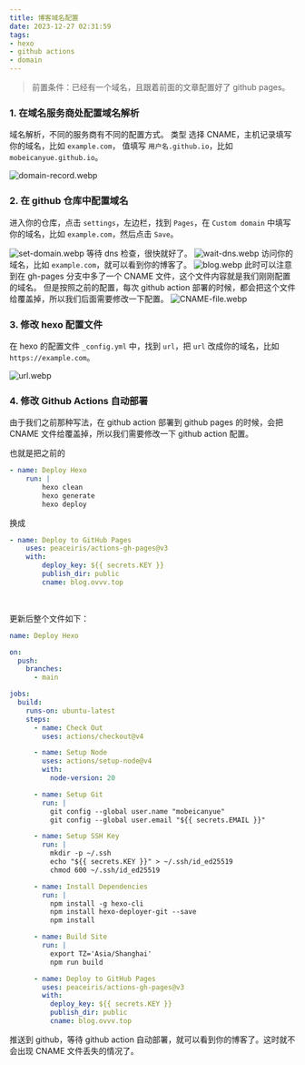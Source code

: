 ```yaml
---
title: 博客域名配置
date: 2023-12-27 02:31:59
tags:
- hexo
- github actions
- domain
---
```

> 前置条件：已经有一个域名，且跟着前面的文章配置好了 github pages。

### 1. 在域名服务商处配置域名解析
域名解析，不同的服务商有不同的配置方式。
类型 选择 CNAME，主机记录填写你的域名，比如 `example.com`，
值填写 `用户名.github.io`，比如 `mobeicanyue.github.io`。

![domain-record.webp](/images/Configure-blog-domain/domain-record.webp)

### 2. 在 github 仓库中配置域名

进入你的仓库，点击 `settings`，左边栏，找到 `Pages`，在 `Custom domain` 中填写你的域名，比如 `example.com`，然后点击 `Save`。

![set-domain.webp](/images/Configure-blog-domain/set-domain.webp)
等待 dns 检查，很快就好了。
![wait-dns.webp](/images/Configure-blog-domain/wait-dns.webp)
访问你的域名，比如 `example.com`，就可以看到你的博客了。
![blog.webp](/images/Configure-blog-domain/blog.webp)
此时可以注意到在 gh-pages 分支中多了一个 CNAME 文件，这个文件内容就是我们刚刚配置的域名。
但是按照之前的配置，每次 github action 部署的时候，都会把这个文件给覆盖掉，所以我们后面需要修改一下配置。
![CNAME-file.webp](/images/Configure-blog-domain/CNAME-file.webp)

### 3. 修改 hexo 配置文件
在 hexo 的配置文件 `_config.yml` 中，找到 `url`，把 `url` 改成你的域名，比如 `https://example.com`。

![url.webp](/images/Configure-blog-domain/url.webp)

### 4. 修改 Github Actions 自动部署
由于我们之前那种写法，在 github action 部署到 github pages 的时候，会把 CNAME 文件给覆盖掉，所以我们需要修改一下 github action 配置。


也就是把之前的
    
```yml
- name: Deploy Hexo
    run: |
        hexo clean
        hexo generate
        hexo deploy
```

换成
    
```yml
- name: Deploy to GitHub Pages
    uses: peaceiris/actions-gh-pages@v3
    with:
        deploy_key: ${{ secrets.KEY }}
        publish_dir: public
        cname: blog.ovvv.top
```
<br>

更新后整个文件如下：
```yml
name: Deploy Hexo

on:
  push:
    branches:
      - main

jobs:
  build:
    runs-on: ubuntu-latest
    steps:
      - name: Check Out
        uses: actions/checkout@v4

      - name: Setup Node
        uses: actions/setup-node@v4
        with:
          node-version: 20

      - name: Setup Git
        run: |
          git config --global user.name "mobeicanyue"
          git config --global user.email "${{ secrets.EMAIL }}"

      - name: Setup SSH Key
        run: |
          mkdir -p ~/.ssh
          echo "${{ secrets.KEY }}" > ~/.ssh/id_ed25519
          chmod 600 ~/.ssh/id_ed25519

      - name: Install Dependencies
        run: |
          npm install -g hexo-cli
          npm install hexo-deployer-git --save
          npm install

      - name: Build Site
        run: |
          export TZ='Asia/Shanghai'
          npm run build

      - name: Deploy to GitHub Pages
        uses: peaceiris/actions-gh-pages@v3
        with:
          deploy_key: ${{ secrets.KEY }}
          publish_dir: public
          cname: blog.ovvv.top
```

推送到 github，等待 github action 自动部署，就可以看到你的博客了。这时就不会出现 CNAME 文件丢失的情况了。